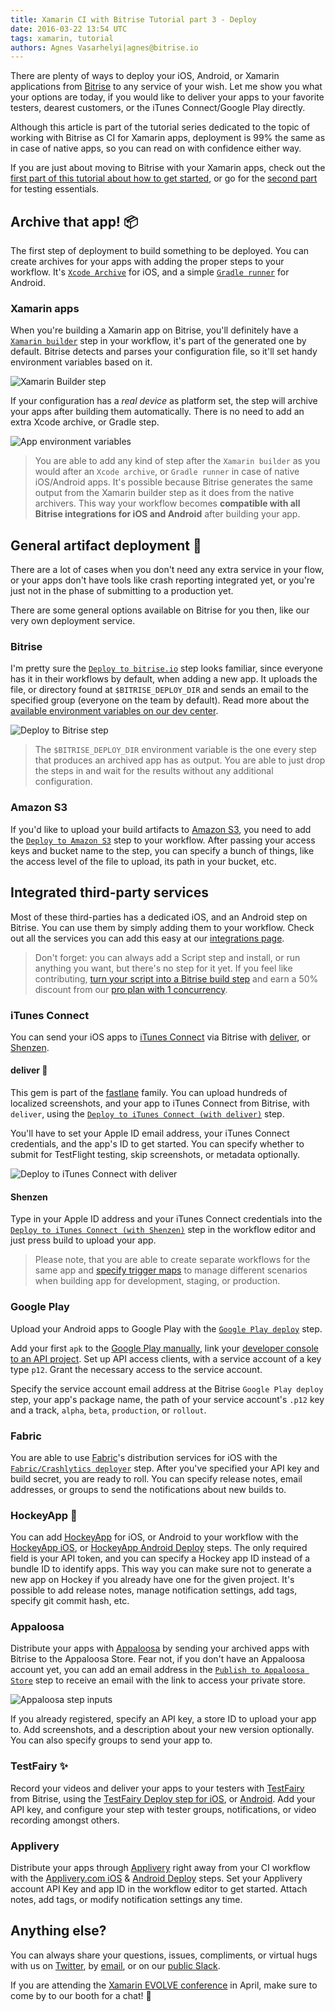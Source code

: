 ```yaml
---
title: Xamarin CI with Bitrise Tutorial part 3 - Deploy
date: 2016-03-22 13:54 UTC
tags: xamarin, tutorial
authors: Agnes Vasarhelyi|agnes@bitrise.io
---
```


There are plenty of ways to deploy your iOS, Android, or Xamarin applications from [Bitrise](https://bitrise.io) to any service of your wish. Let me show you what your options are today, if you would like to deliver your apps to your favorite testers, dearest customers, or the iTunes Connect/Google Play directly.

Although this article is part of the tutorial series dedicated to the topic of working with Bitrise as CI for Xamarin apps,  deployment is 99% the same as in case of native apps, so you can read on with confidence either way.

If you are just about moving to Bitrise with your Xamarin apps, check out the [first part of this tutorial about how to get started](http://blog.bitrise.io/2016/02/29/xamarin-ci-with-bitrise-tutorial-part-1-getting-started.html), or go for the [second part](http://blog.bitrise.io/2016/03/05/xamarin-ci-with-bitrise-tutorial-part-2-testing.html) for testing essentials.

## Archive that app! 📦

The first step of deployment to build something to be deployed. You can create archives for your apps with adding the proper steps to your workflow. It's [`Xcode Archive`](https://github.com/bitrise-io/steps-xcode-archive) for iOS, and a simple [`Gradle runner`](https://github.com/bitrise-io/steps-gradle-runner) for Android.

### Xamarin apps

When you're building a Xamarin app on Bitrise, you'll definitely have a [`Xamarin builder`](https://github.com/bitrise-steplib/steps-xamarin-builder) step in your workflow, it's part of the generated one by default. Bitrise detects and parses your configuration file, so it'll set handy environment variables based on it.

![Xamarin Builder step](xamarin_builder_editor.png)

If your configuration has a _real device_ as platform set, the step will archive your apps after building them automatically. There is no need to add an extra Xcode archive, or Gradle step.

![App environment variables](app_env_vars.png)

> You are able to add any kind of step after the `Xamarin builder` as you would after an `Xcode archive`, or `Gradle runner` in case of native iOS/Android apps. It's possible because Bitrise generates the same output from the Xamarin builder step as it does from the native archivers. This way your workflow becomes **compatible with all Bitrise integrations for iOS and Android** after building your app.

## General artifact deployment 🚀

There are a lot of cases when you don't need any extra service in your flow, or your apps don't have tools like crash reporting integrated yet, or you're just not in the phase of submitting to a production yet.

There are some general options available on Bitrise for you then, like our very own deployment service.

### Bitrise

I'm pretty sure the [`Deploy to bitrise.io`](https://github.com/bitrise-io/steps-deploy-to-bitrise-io) step looks familiar, since everyone has it in their workflows by default, when adding a new app. It uploads the file, or directory found at `$BITRISE_DEPLOY_DIR` and sends an email to the specified group (everyone on the team by default). Read more about the [available environment variables on our dev center](http://devcenter.bitrise.io/docs/available-environment-variables).

![Deploy to Bitrise step](deploy_to_bitrise_step.png)

> The `$BITRISE_DEPLOY_DIR` environment variable is the one every step that produces an archived app has as output. You are able to just drop the steps in and wait for the results without any additional configuration.

### Amazon S3

If you'd like to upload your build artifacts to [Amazon S3](https://aws.amazon.com/s3/), you need to add the [`Deploy to Amazon S3`](https://github.com/bitrise-io/steps-amazon-s3-deploy) step to your workflow. After passing your access keys and bucket name to the  step, you can specify a bunch of things, like the access level of the file to upload, its path in your bucket, etc.

## Integrated third-party services

Most of these third-parties has a dedicated iOS, and an Android step on Bitrise. You can use them by simply adding them to your workflow. Check out all the services you can add this easy at our [integrations page](https://www.bitrise.io/integrations).

> Don't forget: you can always add a Script step and install, or run anything you want, but there's no step for it yet. If you feel like contributing, [turn your script into a Bitrise build step](https://github.com/bitrise-io/bitrise-contrib/blob/master/README.md) and earn a 50% discount from our [pro plan with 1 concurrency](https://www.bitrise.io/pricing).

### iTunes Connect

You can send your iOS apps to [iTunes Connect](https://itunesconnect.apple.com) via Bitrise with [deliver](https://github.com/fastlane/fastlane/tree/master/deliver), or [Shenzen](https://github.com/nomad/shenzhen).

#### deliver 🚚

This gem is part of the [fastlane](https://github.com/fastlane) family. You can upload hundreds of localized screenshots, and your app to iTunes Connect from Bitrise, with `deliver`, using the [`Deploy to iTunes Connect (with deliver)`](https://github.com/bitrise-io/steps-deploy-to-itunesconnect-deliver) step.

You'll have to set your Apple ID email address, your iTunes Connect credentials, and the app's ID to get started. You can specify whether to submit for TestFlight testing, skip screenshots, or metadata optionally.

![Deploy to iTunes Connect with deliver](deliver_step_edit.png)

#### Shenzen

Type in your Apple ID address and your iTunes Connect credentials into the [`Deploy to iTunes Connect (with Shenzen)`](https://github.com/bitrise-io/steps-deploy-to-itunesconnect-shenzhen) step in the workflow editor and just press build to upload your app.

> Please note, that you are able to create separate workflows for the same app and [specify trigger maps](http://devcenter.bitrise.io/docs/lesson-6-pull-the-trigger-on-the-workflow) to manage different scenarios when building app for development, staging, or production.

### Google Play

Upload your Android apps to Google Play with the [`Google Play deploy`](https://github.com/bitrise-steplib/steps-google-play-deploy) step.

Add your first `apk` to the [Google Play manually](https://play.google.com/apps/publish), link your [developer console to an API project](https://developers.google.com/android-publisher/getting_started). Set up API access clients, with a service account of a key type `p12`. Grant the necessary access to the service account.

Specify the service account email address at the Bitrise `Google Play deploy` step, your app's package name, the path of your service account's `.p12` key and a track, `alpha`, `beta`, `production`, or `rollout`.

### Fabric

You are able to use [Fabric](https://get.fabric.io/)'s distribution services for iOS with the [`Fabric/Crashlytics deployer`](https://github.com/bitrise-io/steps-fabric-crashlytics-beta-deploy) step. After you've specified your API key and build secret, you are ready to roll. You can specify release notes, email addresses, or groups to send the notifications about new builds to.

### HockeyApp 🏒

You can add [HockeyApp](http://hockeyapp.net/) for iOS, or Android to your workflow with the [HockeyApp iOS](https://github.com/bitrise-io/steps-hockeyapp-deploy), or [HockeyApp Android Deploy](https://github.com/bitrise-steplib/steps-hockeyapp-android-deploy) steps. The only required field is your API token, and you can specify a Hockey app ID instead of a bundle ID to identify apps. This way you can make sure not to generate a new app on Hockey if you already have one for the given project. It's possible to add release notes, manage notification settings, add tags, specify git commit hash, etc.

### Appaloosa

Distribute your apps with [Appaloosa](https://www.appaloosa-store.com/) by sending your archived apps with Bitrise to the Appaloosa Store. Fear not, if you don't have an Appaloosa account yet, you can add an email address in the [`Publish to Appaloosa Store`](https://github.com/appaloosa-store/bitrise_appalossa) step to receive an email with the link to access your private store.

![Appaloosa step inputs](appaloosa_step_inputs.png)

If you already registered, specify an API key, a store ID to upload your app to. Add screenshots, and a description about your new version optionally. You can also specify groups to send your app to.

### TestFairy ✨

Record your videos and deliver your apps to your testers with [TestFairy](https://testfairy.com/) from Bitrise, using the [TestFairy Deploy step for iOS](https://github.com/bitrise-io/steps-testfairy-deploy), or [Android](https://github.com/rudacs/bitrise-steps-testfairy-deploy-android). Add your API key, and configure your step with tester groups, notifications, or video recording amongst others.

### Applivery

Distribute your apps through [Applivery](http://www.applivery.com/) right away from your CI workflow with the [Applivery.com iOS](https://github.com/applivery/steps-applivery-ios-deploy) & [Android Deploy](https://github.com/applivery/steps-applivery-android-deploy) steps. Set your Applivery account API Key and app ID in the workflow editor to get started. Attach notes, add tags, or modify notification settings any time.

## Anything else?

You can always share your questions, issues, compliments, or virtual hugs with us on [Twitter](https://twitter.com/bitrise), by [email](mailto:letsconnect@bitrise.io), or on our [public Slack](chat.bitrise.io).

If you are attending the [Xamarin EVOLVE conference](https://evolve.xamarin.com/) in April, make sure to come by to our booth for a chat! 👋
